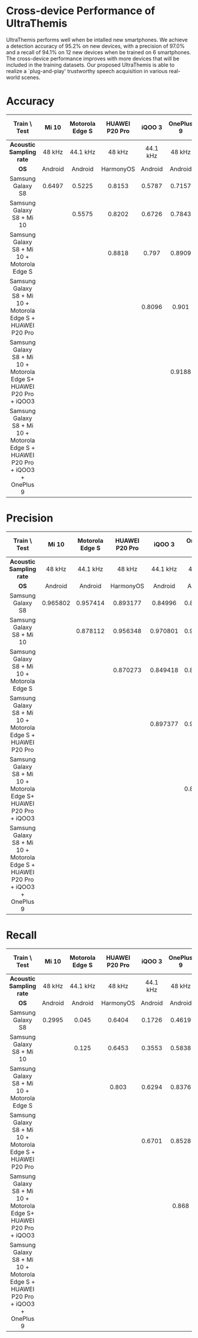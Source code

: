 # Cross-device Performance of UltraThemis
UltraThemis performs well when be intalled new smartphones. We achieve a detection accuracy of 95.2\% on new devices, with a precision of 97.0\% and a recall of 94.1\% on 12 new devices when be trained on 6 smartphones. The cross-device performance improves with more devices that will be included in the training datasets. Our proposed UltraThemis is able to realize a `plug-and-play' trustworthy speech acquisition in various real-world scenes.
# Accuracy
|                                 **Train \ Test**                                 |  Mi 10  | Motorola Edge S | HUAWEI P20 Pro |  iQOO 3  | OnePlus 9 | VIVO NEX 3 | Honor V30 | Oppo Find X2 | Google Pixel 3 | Redmi K30 Pro | Samsung Galaxy A51 | Samsung Galaxy S21 | VIVO S6 | **MEAN** |
|:--------------------------------------------------------------------------------:|:-------:|:---------------:|:--------------:|:--------:|:---------:|:----------:|:---------:|:------------:|:--------------:|:-------------:|:------------------:|:------------------:|:-------:|:--------:|
|                            **Acoustic Sampling rate**                            |  48 kHz |     44.1 kHz    |     48 kHz     | 44.1 kHz |   48 kHz  |   48 kHz   |  44.1 kHz |   44.1 kHz   |     48 kHz     |    44.1 kHz   |       48 kHz       |       48 kHz       |  48 kHz |     \    |
|                                      **OS**                                      | Android |     Android     |    HarmonyOS   |  Android |  Android  |   Android  |  Android  |    Android   |     Android    |    Android    |       Android      |       Android      | Android |     \    |
|                                 Samsung Galaxy S8                                |  0.6497 |      0.5225     |     0.8153     |  0.5787  |   0.7157  |   0.7057   |   0.851   |    0.6667    |     0.7975     |     0.6382    |       0.9725       |        0.83        |  0.865  |  0.80299 |
|                             Samsung Galaxy S8 + Mi 10   |                                  |      0.5575     |     0.8202     |  0.6726  |   0.7843  |   0.7656   |   0.904   |     0.846    |     0.8675     |     0.7864    |        0.965       |        0.87        |  0.955  |  0.88484 |
|                    Samsung Galaxy S8 + Mi 10 + Motorola Edge S                   |         |                 |     0.8818     |   0.797  |   0.8909  |    0.888   |   0.952   |     0.904    |      0.93      |     0.8593    |       0.9775       |       0.9275       |  0.9775 |  0.93254 |
|           Samsung Galaxy S8 + Mi 10 + Motorola Edge S + HUAWEI P20 Pro           |         |                 |                |  0.8096  |   0.901   |   0.8984   |   0.9773  |    0.9293    |      0.95      |     0.8668    |        0.98        |        0.955       |   0.98  |  0.93834 |
|        Samsung Galaxy S8 + Mi 10 + Motorola Edge S+ HUAWEI P20 Pro + iQOO3       |         |                 |                |          |   0.9188  |   0.9167   |   0.9722  |    0.9268    |      0.945     |     0.8844    |        0.965       |        0.955       |  0.9725 |  0.94584 |
| Samsung Galaxy S8 + Mi 10 + Motorola Edge S + HUAWEI P20 Pro + iQOO3 + OnePlus 9 |         |                 |                |          |           |   0.9375   |   0.9697  |    0.9343    |     0.9625     |     0.8844    |        0.975       |        0.965       |  0.9775 |  0.95263 |
# Precision
|                                 **Train \ Test**                                 |   Mi 10  | Motorola Edge S | HUAWEI P20 Pro |  iQOO 3  | OnePlus 9 | VIVO NEX 3 | Honor V30 | Oppo Find X2 | Google Pixel 3 | Redmi K30 Pro | Samsung Galaxy A51 | Samsung Galaxy S21 |  VIVO S6 | **MEAN** |
|:--------------------------------------------------------------------------------:|:--------:|:---------------:|:--------------:|:--------:|:---------:|:----------:|:---------:|:------------:|:--------------:|:-------------:|:------------------:|:------------------:|:--------:|:--------:|
|                            **Acoustic Sampling rate**                            |  48 kHz  |     44.1 kHz    |     48 kHz     | 44.1 kHz |   48 kHz  |   48 kHz   |  44.1 kHz |   44.1 kHz   |     48 kHz     |    44.1 kHz   |       48 kHz       |       48 kHz       |  48 kHz  |     \    |
|                                      **OS**                                      |  Android |     Android     |    HarmonyOS   |  Android |  Android  |   Android  |  Android  |    Android   |     Android    |    Android    |       Android      |       Android      |  Android |     \    |
|                                 Samsung Galaxy S8                                | 0.965802 | 0.957414        | 0.893177       | 0.84996  | 0.865108  | 0.986358   | 0.910941  | 0.909219     | 0.894756       | 0.798014      | 0.90090435         | 0.910847           | 0.911556 | 0.890891 |
|                             Samsung Galaxy S8 + Mi 10                            |          | 0.878112        | 0.956348       | 0.970801 | 0.938034  | 0.956775   | 0.941711  | 0.895541     | 0.920367       | 0.895223      | 0.881472058        | 0.946304           | 0.964337 | 0.920708 |
|                    Samsung Galaxy S8 + Mi 10 + Motorola Edge S                   |          |                 | 0.870273       | 0.849418 | 0.867835  | 0.863583   | 0.930461  | 0.939097     | 0.903815       | 0.851388      | 0.906872438        | 0.867255           | 0.924726 | 0.903374 |
|           Samsung Galaxy S8 + Mi 10 + Motorola Edge S + HUAWEI P20 Pro           |          |                 |                | 0.897377 | 0.932755  | 0.945479   | 0.87091   | 0.919207     | 0.969387       | 0.871703      | 0.960393524        | 0.923042           | 0.934064 | 0.921244 |
|        Samsung Galaxy S8 + Mi 10 + Motorola Edge S+ HUAWEI P20 Pro + iQOO3       |          |                 |                |          | 0.870474  | 0.93733    | 0.948031  | 0.988557     | 0.981071       | 0.853062      | 0.9706             | 0.9789             | 0.961    | 0.95446  |
| Samsung Galaxy S8 + Mi 10 + Motorola Edge S + HUAWEI P20 Pro + iQOO3 + OnePlus 9 |          |                 |                |          |           | 0.9828     | 0.9604    | 0.9725       | 0.9843         | 0.9274        | 0.9612             | 0.965              | 0.9704   | 0.963029 |
# Recall
|                                 **Train \ Test**                                 |  Mi 10  | Motorola Edge S | HUAWEI P20 Pro |  iQOO 3  | OnePlus 9 | VIVO NEX 3 | Honor V30 | Oppo Find X2 | Google Pixel 3 | Redmi K30 Pro | Samsung Galaxy A51 | Samsung Galaxy S21 | VIVO S6 | **MEAN** |
|:--------------------------------------------------------------------------------:|:-------:|:---------------:|:--------------:|:--------:|:---------:|:----------:|:---------:|:------------:|:--------------:|:-------------:|:------------------:|:------------------:|:-------:|:--------:|
|                            **Acoustic Sampling rate**                            |  48 kHz |     44.1 kHz    |     48 kHz     | 44.1 kHz |   48 kHz  |   48 kHz   |  44.1 kHz |   44.1 kHz   |     48 kHz     |    44.1 kHz   |       48 kHz       |       48 kHz       |  48 kHz |     \    |
|                                      **OS**                                      | Android |     Android     |    HarmonyOS   |  Android |  Android  |   Android  |  Android  |    Android   |     Android    |    Android    |       Android      |       Android      | Android |     \    |
|                                 Samsung Galaxy S8                                | 0.2995  | 0.045           | 0.6404         | 0.1726   | 0.4619    | 0.4167     | 0.7172    | 0.3384       | 0.61           | 0.3166        | 0.955              | 0.675              | 0.74    | 0.621743 |
|                             Samsung Galaxy S8 + Mi 10                            |         | 0.125           | 0.6453         | 0.3553   | 0.5838    | 0.5521     | 0.8283    | 0.697        | 0.75           | 0.598         | 0.95               | 0.755              | 0.93    | 0.7869   |
|                    Samsung Galaxy S8 + Mi 10 + Motorola Edge S                   |         |                 | 0.803          | 0.6294   | 0.8376    | 0.8177     | 0.9545    | 0.8182       | 0.89           | 0.8291        | 0.975              | 0.895              | 0.98    | 0.905971 |
|           Samsung Galaxy S8 + Mi 10 + Motorola Edge S + HUAWEI P20 Pro           |         |                 |                | 0.6701   | 0.8528    | 0.8229     | 0.9848    | 0.8838       | 0.925          | 0.8191        | 0.99               | 0.93               | 0.98    | 0.930386 |
|        Samsung Galaxy S8 + Mi 10 + Motorola Edge S+ HUAWEI P20 Pro + iQOO3       |         |                 |                |          | 0.868     | 0.8802     | 0.9646    | 0.8586       | 0.895          | 0.8291        | 0.98               | 0.93               | 0.985   | 0.920329 |
| Samsung Galaxy S8 + Mi 10 + Motorola Edge S + HUAWEI P20 Pro + iQOO3 + OnePlus 9 |         |                 |                |          |           | 0.8906     | 0.9798    | 0.8939       | 0.94           | 0.8342        | 0.99               | 0.965              | 0.985   | 0.941129 |
